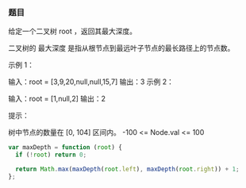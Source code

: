 <!-- @format -->

### 题目

给定一个二叉树 root ，返回其最大深度。

二叉树的 最大深度 是指从根节点到最远叶子节点的最长路径上的节点数。

示例 1：

输入：root = [3,9,20,null,null,15,7]
输出：3
示例 2：

输入：root = [1,null,2]
输出：2

提示：

树中节点的数量在 [0, 104] 区间内。
-100 <= Node.val <= 100

```js
var maxDepth = function (root) {
  if (!root) return 0;

  return Math.max(maxDepth(root.left), maxDepth(root.right)) + 1;
};
```
